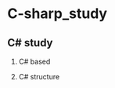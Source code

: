 C-sharp_study
========================

C# study
------------------------

1. C# based

2. C# structure
